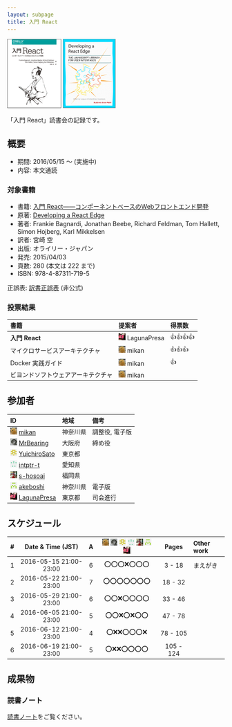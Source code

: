 ```yaml
---
layout: subpage
title: 入門 React
---
```


[![入門 React](/images/cover-react.png)](http://www.amazon.co.jp/dp/4873117194/)
[![Developing a React Edge](/images/cover-react-edge.png)](http://www.amazon.com/dp/B01E2NUUQY/)

「入門 React」読書会の記録です。

## 概要

* 期間: 2016/05/15 ～ (実施中)
* 内容: 本文通読

### 対象書籍

* 書籍: [入門 React――コンポーネントベースのWebフロントエンド開発](https://www.oreilly.co.jp/books/9784873117195/)
* 原著: [Developing a React Edge](http://shop.oreilly.com/product/9781939902122.do)
* 著者: Frankie Bagnardi, Jonathan Beebe, Richard Feldman, Tom Hallett, Simon Hojberg, Karl Mikkelsen
* 訳者: 宮崎 空
* 出版: オライリー・ジャパン
* 発売: 2015/04/03
* 頁数: 280 (本文は 222 まで)
* ISBN: 978-4-87311-719-5

正誤表: [訳書正誤表](http://public-errata.appspot.com/errata/book/9784873117195/) (非公式)

### 投票結果

| 書籍                                 | 提案者                                            | 得票数         |
|:-------------------------------------|:--------------------------------------------------|:---------------|
| **入門 React**                       | ![](/images/users/LagunaPresa_16.png) LagunaPresa |:+1::+1::+1::+1:|
| マイクロサービスアーキテクチャ       | ![](/images/users/mikan_16.png) mikan             |:+1::+1::+1:    |
| Docker 実践ガイド                    | ![](/images/users/mikan_16.png) mikan             |:+1:            |
| ビヨンドソフトウェアアーキテクチャ   | ![](/images/users/mikan_16.png) mikan             |                |

## 参加者

| ID                                                                                     | 地域     | 備考             |
|:---------------------------------------------------------------------------------------|:---------|:-----------------|
| ![](/images/users/mikan_16.png) [mikan](https://github.com/mikan)                      | 神奈川県 | 調整役, 電子版   |
| ![](/images/users/MrBearing_16.png) [MrBearing](https://github.com/MrBearing)          | 大阪府   | 締め役           |
| ![](/images/users/YuichiroSato_16.png) [YuichiroSato](https://github.com/YuichiroSato) | 東京都   |                  |
| ![](/images/users/intptr-t_16.png) [intptr-t](https://github.com/intptr-t)             | 愛知県   |                  |
| ![](/images/users/s-hosoai_16.png) [s-hosoai](https://github.com/s-hosoai)             | 福岡県   |                  |
| ![](/images/users/akeboshi_16.png) [akeboshi](https://github.com/akeboshi)             | 神奈川県 |  電子版          |
| ![](/images/users/LagunaPresa_16.png) [LagunaPresa](https://github.com/LagunaPresa)    | 東京都   | 司会進行         |

## スケジュール

| # | Date & Time (JST) | A | ![](/images/users/mikan_16.png) ![](/images/users/MrBearing_16.png) ![](/images/users/YuichiroSato_16.png) ![](/images/users/intptr-t_16.png) ![](/images/users/s-hosoai_16.png) ![](/images/users/akeboshi_16.png) ![](/images/users/LagunaPresa_16.png) | Pages | Other work |
|---:|:----------------------:|:-:|:---------------------:|:---------:|:--------------------|
|  1 | 2016-05-15 21:00-23:00 | 6 | :o::o::o::x::o::o::o: |   3 -  18 | まえがき            |
|  2 | 2016-05-22 21:00-23:00 | 7 | :o::o::o::o::o::o::o: |  18 -  32 |                     |
|  3 | 2016-05-29 21:00-23:00 | 6 | :o::o::x::o::o::o::o: |  33 -  46 |                     |
|  4 | 2016-06-05 21:00-23:00 | 5 | :o::o::x::o::x::o::o: |  47 -  78 |                     |
|  5 | 2016-06-12 21:00-23:00 | 4 | :o::x::x::o::o::o::x: |  78 - 105 |                     |
|  6 | 2016-06-19 21:00-23:00 | 5 | :o::x::x::o::o::o::o: | 105 - 124 |                     |


## 成果物

### 読書ノート

[読書ノート](/note/5-react)をご覧ください。
